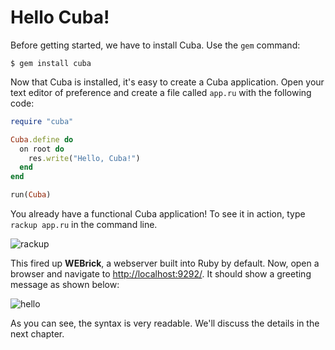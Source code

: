 Hello Cuba!
===========

Before getting started, we have to install Cuba. Use the `gem` command:

```
$ gem install cuba
```

Now that Cuba is installed, it's easy to create a Cuba application. Open
your text editor of preference and create a file called `app.ru` with the
following code:

```ruby
require "cuba"

Cuba.define do
  on root do
    res.write("Hello, Cuba!")
  end
end

run(Cuba)
```

You already have a functional Cuba application! To see it in action, type
`rackup app.ru` in the command line.

![rackup](rackup.png)

This fired up **WEBrick**, a webserver built into Ruby by default. Now,
open a browser and navigate to <http://localhost:9292/>. It should show
a greeting message as shown below:

![hello](hello.png)

As you can see, the syntax is very readable. We'll discuss the details
in the next chapter.
